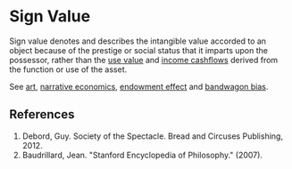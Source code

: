 # Sign Value
Sign value denotes and describes the intangible value accorded to an object because of the prestige or social status that it imparts upon the possessor, rather than the [use value](use-value.md) and [income cashflows](income-cashflows.md) derived from the function or use of the asset.

See [art](art.md), [narrative economics](narrative-economics.md), [endowment effect](endowment-effect.md) and [bandwagon bias](bandwagon-bias.md).

## References
1. Debord, Guy. Society of the Spectacle. Bread and Circuses Publishing, 2012.
1. Baudrillard, Jean. "Stanford Encyclopedia of Philosophy." (2007).